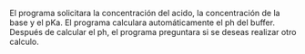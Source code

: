El programa solicitara la concentración del acido, la concentración de la base y el pKa. El programa calculara automáticamente el ph del buffer.
Después de calcular el ph, el programa preguntara si se deseas realizar otro calculo.